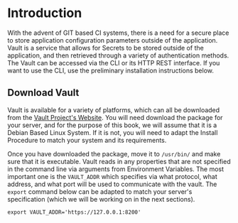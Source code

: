 # Introduction


With the advent of GIT based CI systems, there is a need for a secure place to store application configuration parameters outside of the application. Vault is a service that allows for Secrets to be stored outside of the application, and then retrieved through a variety of authentication methods. The Vault can be accessed via the CLI or its HTTP REST interface. If you want to use the CLI, use the preliminary installation instructions below.

## Download Vault

Vault is available for a variety of platforms, which can all be downloaded from the [Vault Project's Website](https://www.vaultproject.io/downloads.html). You will need download the package for your server, and for the purpose of this book, we will assume that it is a Debian Based Linux System. If it is not, you will need to adapt the Install Procedure to match your system and its requirements.

Once you have downloaded the package, move it to `/usr/bin/` and make sure that it is executable. Vault reads in any properties that are not specified in the command line via arguments from Environment Variables. The most important one is the `VAULT_ADDR` which specifies via what protocol, what address, and what port will be used to communicate with the vault. The `export` command below can be adapted to match your server's specification (which we will be working on in the next sections).

`export VAULT_ADDR='https://127.0.0.1:8200'`
